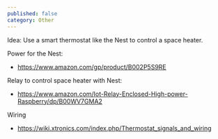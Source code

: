 ```yaml
---
published: false
category: Other
---
```


Idea: Use a smart thermostat like the Nest to control a space heater.

Power for the Nest:
- https://www.amazon.com/gp/product/B002P5S9RE

Relay to control space heater with Nest:
- https://www.amazon.com/Iot-Relay-Enclosed-High-power-Raspberry/dp/B00WV7GMA2

Wiring
- https://wiki.xtronics.com/index.php/Thermostat_signals_and_wiring

